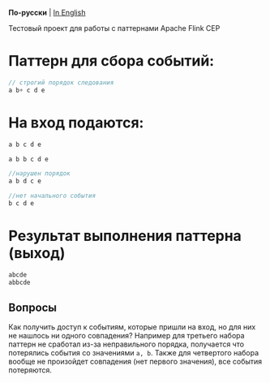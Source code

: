 **По-русски** | [In English](../README.md)

Тестовый проект для работы с паттернами Apache Flink CEP

# Паттерн для сбора событий:
```java
// строгий порядок следования
a b+ c d e
```

# На вход подаются:
```java
a b c d e

a b b c d e

//нарушен порядок
a b d c e

//нет начального события
b c d e
```

# Результат выполнения паттерна (выход)
```java
abcde
abbcde
```

## Вопросы
Как получить доступ к событиям, которые пришли на вход, но для них не нашлось ни одного совпадения?
Например для третьего набора паттерн не сработал из-за неправильного порядка, получается что потерялись события со значениями `a, b`.
Также для четвертого набора вообще не произойдет совпадения (нет первого значения), все события потеряются.